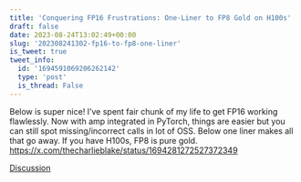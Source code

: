 ```yaml
---
title: 'Conquering FP16 Frustrations: One-Liner to FP8 Gold on H100s'
draft: false
date: 2023-08-24T13:02:49+00:00
slug: '202308241302-fp16-to-fp8-one-liner'
is_tweet: true
tweet_info:
  id: '1694591069206262142'
  type: 'post'
  is_thread: False
---
```




Below is super nice! I’ve spent fair chunk of my life  to get FP16 working flawlessly. Now with amp integrated in PyTorch, things are easier but you can still spot missing/incorrect calls in lot of OSS. Below one liner makes all that go away. If you have H100s, FP8 is pure gold. <https://x.com/thecharlieblake/status/1694281272527372349>

[Discussion](https://x.com/sytelus/status/1694591069206262142)

